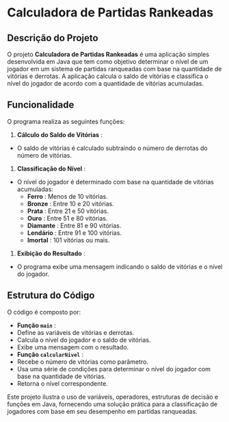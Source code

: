 
# Calculadora de Partidas Rankeadas

## Descrição do Projeto

O projeto **Calculadora de Partidas Rankeadas** é uma aplicação simples desenvolvida em Java que tem como objetivo determinar o nível de um jogador em um sistema de partidas ranqueadas com base na quantidade de vitórias e derrotas. A aplicação calcula o saldo de vitórias e classifica o nível do jogador de acordo com a quantidade de vitórias acumuladas.

## Funcionalidade

O programa realiza as seguintes funções:

1. **Cálculo do Saldo de Vitórias** :

* O saldo de vitórias é calculado subtraindo o número de derrotas do número de vitórias.

1. **Classificação do Nível** :

* O nível do jogador é determinado com base na quantidade de vitórias acumuladas:
  * **Ferro** : Menos de 10 vitórias.
  * **Bronze** : Entre 10 e 20 vitórias.
  * **Prata** : Entre 21 e 50 vitórias.
  * **Ouro** : Entre 51 e 80 vitórias.
  * **Diamante** : Entre 81 e 90 vitórias.
  * **Lendário** : Entre 91 e 100 vitórias.
  * **Imortal** : 101 vitórias ou mais.

1. **Exibição do Resultado** :

* O programa exibe uma mensagem indicando o saldo de vitórias e o nível do jogador.

## Estrutura do Código

O código é composto por:

* **Função `main`** :
* Define as variáveis de vitórias e derrotas.
* Calcula o nível do jogador e o saldo de vitórias.
* Exibe uma mensagem com o resultado.
* **Função `calcularNivel`** :
* Recebe o número de vitórias como parâmetro.
* Usa uma série de condições para determinar o nível do jogador com base na quantidade de vitórias.
* Retorna o nível correspondente.

Este projeto ilustra o uso de variáveis, operadores, estruturas de decisão e funções em Java, fornecendo uma solução prática para a classificação de jogadores com base em seu desempenho em partidas ranqueadas.
